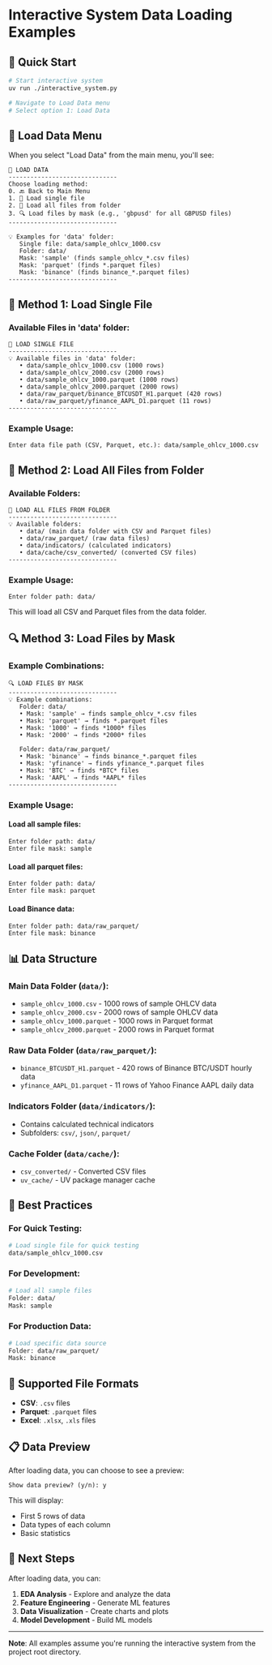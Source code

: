 # Interactive System Data Loading Examples

## 🚀 Quick Start

```bash
# Start interactive system
uv run ./interactive_system.py

# Navigate to Load Data menu
# Select option 1: Load Data
```

## 📁 Load Data Menu

When you select "Load Data" from the main menu, you'll see:

```
📁 LOAD DATA
------------------------------
Choose loading method:
0. 🔙 Back to Main Menu
1. 📄 Load single file
2. 📁 Load all files from folder
3. 🔍 Load files by mask (e.g., 'gbpusd' for all GBPUSD files)
------------------------------

💡 Examples for 'data' folder:
   Single file: data/sample_ohlcv_1000.csv
   Folder: data/
   Mask: 'sample' (finds sample_ohlcv_*.csv files)
   Mask: 'parquet' (finds *.parquet files)
   Mask: 'binance' (finds binance_*.parquet files)
------------------------------
```

## 📄 Method 1: Load Single File

### Available Files in 'data' folder:

```
📄 LOAD SINGLE FILE
------------------------------
💡 Available files in 'data' folder:
   • data/sample_ohlcv_1000.csv (1000 rows)
   • data/sample_ohlcv_2000.csv (2000 rows)
   • data/sample_ohlcv_1000.parquet (1000 rows)
   • data/sample_ohlcv_2000.parquet (2000 rows)
   • data/raw_parquet/binance_BTCUSDT_H1.parquet (420 rows)
   • data/raw_parquet/yfinance_AAPL_D1.parquet (11 rows)
------------------------------
```

### Example Usage:
```
Enter data file path (CSV, Parquet, etc.): data/sample_ohlcv_1000.csv
```

## 📁 Method 2: Load All Files from Folder

### Available Folders:

```
📁 LOAD ALL FILES FROM FOLDER
------------------------------
💡 Available folders:
   • data/ (main data folder with CSV and Parquet files)
   • data/raw_parquet/ (raw data files)
   • data/indicators/ (calculated indicators)
   • data/cache/csv_converted/ (converted CSV files)
------------------------------
```

### Example Usage:
```
Enter folder path: data/
```

This will load all CSV and Parquet files from the data folder.

## 🔍 Method 3: Load Files by Mask

### Example Combinations:

```
🔍 LOAD FILES BY MASK
------------------------------
💡 Example combinations:
   Folder: data/
   • Mask: 'sample' → finds sample_ohlcv_*.csv files
   • Mask: 'parquet' → finds *.parquet files
   • Mask: '1000' → finds *1000* files
   • Mask: '2000' → finds *2000* files

   Folder: data/raw_parquet/
   • Mask: 'binance' → finds binance_*.parquet files
   • Mask: 'yfinance' → finds yfinance_*.parquet files
   • Mask: 'BTC' → finds *BTC* files
   • Mask: 'AAPL' → finds *AAPL* files
------------------------------
```

### Example Usage:

#### Load all sample files:
```
Enter folder path: data/
Enter file mask: sample
```

#### Load all parquet files:
```
Enter folder path: data/
Enter file mask: parquet
```

#### Load Binance data:
```
Enter folder path: data/raw_parquet/
Enter file mask: binance
```

## 📊 Data Structure

### Main Data Folder (`data/`):
- `sample_ohlcv_1000.csv` - 1000 rows of sample OHLCV data
- `sample_ohlcv_2000.csv` - 2000 rows of sample OHLCV data
- `sample_ohlcv_1000.parquet` - 1000 rows in Parquet format
- `sample_ohlcv_2000.parquet` - 2000 rows in Parquet format

### Raw Data Folder (`data/raw_parquet/`):
- `binance_BTCUSDT_H1.parquet` - 420 rows of Binance BTC/USDT hourly data
- `yfinance_AAPL_D1.parquet` - 11 rows of Yahoo Finance AAPL daily data

### Indicators Folder (`data/indicators/`):
- Contains calculated technical indicators
- Subfolders: `csv/`, `json/`, `parquet/`

### Cache Folder (`data/cache/`):
- `csv_converted/` - Converted CSV files
- `uv_cache/` - UV package manager cache

## 🎯 Best Practices

### For Quick Testing:
```bash
# Load single file for quick testing
data/sample_ohlcv_1000.csv
```

### For Development:
```bash
# Load all sample files
Folder: data/
Mask: sample
```

### For Production Data:
```bash
# Load specific data source
Folder: data/raw_parquet/
Mask: binance
```

## 🔧 Supported File Formats

- **CSV**: `.csv` files
- **Parquet**: `.parquet` files  
- **Excel**: `.xlsx`, `.xls` files

## 📋 Data Preview

After loading data, you can choose to see a preview:
```
Show data preview? (y/n): y
```

This will display:
- First 5 rows of data
- Data types of each column
- Basic statistics

## 🚀 Next Steps

After loading data, you can:
1. **EDA Analysis** - Explore and analyze the data
2. **Feature Engineering** - Generate ML features
3. **Data Visualization** - Create charts and plots
4. **Model Development** - Build ML models

---

**Note**: All examples assume you're running the interactive system from the project root directory.
